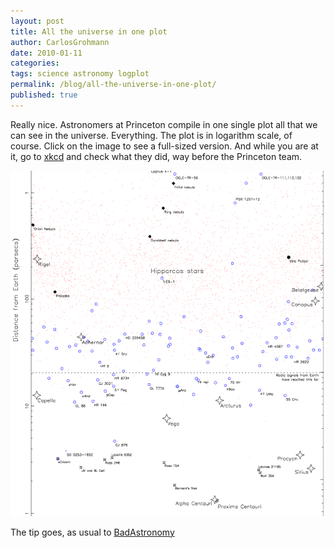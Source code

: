```yaml
---
layout: post
title: All the universe in one plot
author: CarlosGrohmann
date: 2010-01-11
categories: 
tags: science astronomy logplot
permalink: /blog/all-the-universe-in-one-plot/
published: true
---
```



Really nice. Astronomers at Princeton compile in one single plot all that we can see in the universe. Everything. The plot is in logarithm scale, of course. Click on the image to see a full-sized version. And while you are at it, go to [xkcd](http://xkcd.com/482/) and check what they did, way before the Princeton team.  

[![](/img/logmapuniverse.gif)](https://www.astro.princeton.edu/universe/)  

  
The tip goes, as usual to [BadAstronomy](http://blogs.discovermagazine.com/badastronomy/2010/01/11/from-here-to-infinity-logarithmically/)  

